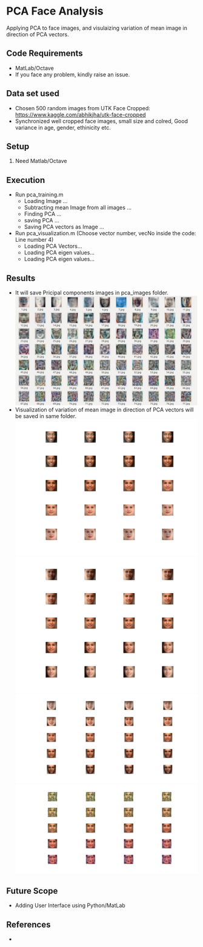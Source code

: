# PCA Face Analysis

Applying PCA to face images, and visulaizing variation of mean image in direction of PCA vectors.

## Code Requirements
- MatLab/Octave
- If you face any problem, kindly raise an issue.

## Data set used
- Chosen 500 random images from UTK Face Cropped: https://www.kaggle.com/abhikjha/utk-face-cropped
- Synchronized well cropped face images, small size and colred, Good variance in age, gender, ethinicity etc.

## Setup

1) Need Matlab/Octave

## Execution

- Run pca_training.m
  - Loading Image ...
  - Subtracting mean Image from all images ...
  - Finding PCA ...
  - saving PCA ...
  - Saving PCA vectors as Image ...
- Run pca_visualization.m (Choose vector number, vecNo inside the code: Line number 4)
  - Loading PCA Vectors...
  - Loading PCA eigen values...
  - Loading PCA eigen values...

## Results

- It will save Pricipal components images in pca_images folder.
![diagram](./readMeSupportFiles/ss.png)
- Visualization of variation of mean image in direction of PCA vectors will be saved in same folder.
![diagram](./readMeSupportFiles/2.png)
![diagram](./readMeSupportFiles/3.png)
![diagram](./readMeSupportFiles/6.png)
![diagram](./readMeSupportFiles/31.gif)

## Future Scope
- Adding User Interface using Python/MatLab

## References

- 
